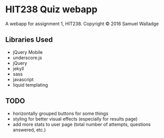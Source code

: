 
# HIT238 Quiz webapp

A webapp for assignment 1, HIT238. Copyright © 2016 Samuel Walladge


## Libraries Used

- jQuery Mobile
- underscore.js
- jQuery
- jekyll 
- sass
- javascript
- liquid templating

## TODO

- horizontally grouped buttons for some things
- styling for better visual effects (especially for results page)
- add more stats to user page (total number of attempts, questions answered, etc.)
